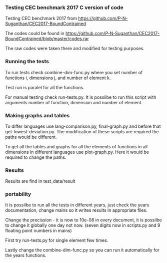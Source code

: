 ### Testing CEC benchmark 2017 C version of code 

Testing CEC benchmark 2017 from https://github.com/P-N-Suganthan/CEC2017-BoundContrained 

The codes could be found in https://github.com/P-N-Suganthan/CEC2017-BoundContrained/blob/master/codes.rar 

The raw codes were taken there and modified for testing purposes.

### Running the tests

To run tests check combine-dim-func.py where you set number of functions i, dimensions j, and number of element k.

Test run is paralel for all the functions.

For manual testing check run-tests.py. It is possilbe to run this script with arguments number of function, dimension and number of element.

### Making graphs and tables

To differ languages use lang-comparison.py, final-graph.py and before that get-lowest-deviation.py. The modification of these scripts are required the paths would be different.

To get all the tables and graphs for all the elements of functions in all dimensions in different languages use plot-graph.py. Here it would be required to change the paths.

### Results

Results are find in test_data/result

### portability

It is possilbe to run all the tests in different years, just check the years documentation, change mains so it writes results in appropriate files.

Change the precission - it is now to 10e-08 in every document, it is possilbe to change it globally one day not now. (seven digits now in scripts.py and 9 floating point numbers in mains)

First try run-tests.py for single element few times.

Lastly change the combine-dim-func.py so you can run it automatically for the years functions.